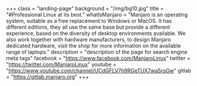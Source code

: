 +++ 
class = "landing-page" 
background = "/img/bg10.jpg" 
title =  "#Professional Linux at its best." 
whatIsManjaro = "Manjaro is an operating system, suitable as a free replacement to Windows or MacOS.     It has different editions, they all use the same base but provide a different experience, based on the diversity of desktop environments available.     We also work together with hardware manufacturers, to design Manjaro dedicated hardware, visit the shop for more information on the available range of laptops." 
description = "description of the page for search engine meta tags"
facebook = "https://www.facebook.com/ManjaroLinux"
twitter = "https://twitter.com/ManjaroLinux"
youtube = "https://www.youtube.com/channel/UCdGFLV7h9RGeTUX7wa5rqGw"
gitlab = "https://gitlab.manjaro.org"
+++


